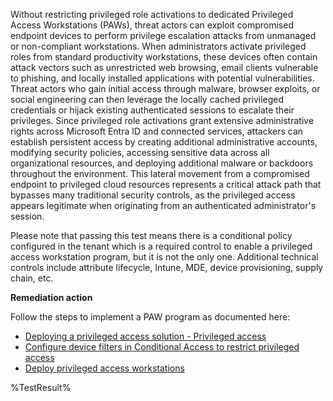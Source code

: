 Without restricting privileged role activations to dedicated Privileged Access Workstations (PAWs), threat actors can exploit compromised endpoint devices to perform privilege escalation attacks from unmanaged or non-compliant workstations. When administrators activate privileged roles from standard productivity workstations, these devices often contain attack vectors such as unrestricted web browsing, email clients vulnerable to phishing, and locally installed applications with potential vulnerabilities. Threat actors who gain initial access through malware, browser exploits, or social engineering can then leverage the locally cached privileged credentials or hijack existing authenticated sessions to escalate their privileges. Since privileged role activations grant extensive administrative rights across Microsoft Entra ID and connected services, attackers can establish persistent access by creating additional administrative accounts, modifying security policies, accessing sensitive data across all organizational resources, and deploying additional malware or backdoors throughout the environment. This lateral movement from a compromised endpoint to privileged cloud resources represents a critical attack path that bypasses many traditional security controls, as the privileged access appears legitimate when originating from an authenticated administrator's session.

Please note that passing this test means there is a conditional policy configured in the tenant which is a required control to enable a privileged access workstation program, but it is not the only one. Additional technical controls include attribute lifecycle, Intune, MDE, device provisioning, supply chain, etc.  

**Remediation action**

Follow the steps to implement a PAW program as documented here:

* [Deploying a privileged access solution - Privileged access](https://learn.microsoft.com/en-us/security/privileged-access-workstations/privileged-access-deployment)
* [Configure device filters in Conditional Access to restrict privileged access](https://learn.microsoft.com/en-us/entra/identity/conditional-access/concept-condition-filters-for-devices)
* [Deploy privileged access workstations](https://learn.microsoft.com/en-us/security/privileged-access-workstations/privileged-access-deployment)

<!--- Results --->
%TestResult%
